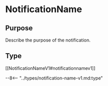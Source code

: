 <div class="message">

# NotificationName

## Purpose

<!-- --8<-- [start:purpose] -->
Describe the purpose of the notification.
<!-- --8<-- [end:purpose] -->

## Type

<!-- --8<-- [start:type] -->
[[NotificationNameV1#notificationnamev1]]

--8<-- "../types/notification-name-v1.md:type"
<!-- --8<-- [end:type] -->

</div>
